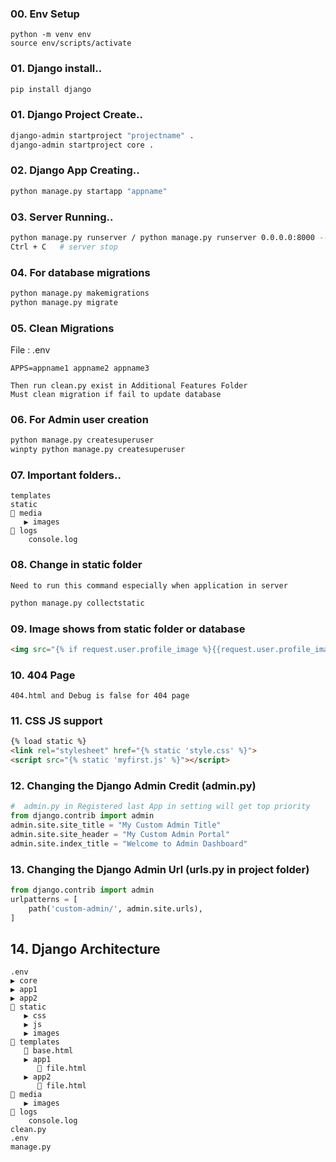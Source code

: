 ### 00. Env Setup
```basg
python -m venv env
source env/scripts/activate
```
### 01. Django install..
```bash
pip install django
```
### 01. Django Project Create..
```bash
django-admin startproject "projectname" .
django-admin startproject core .
```
### 02. Django App Creating..
```bash
python manage.py startapp "appname"
```
### 03. Server Running..
```bash
python manage.py runserver / python manage.py runserver 0.0.0.0:8000 --noreload
Ctrl + C   # server stop
```
### 04. For database migrations
```bash
python manage.py makemigrations
python manage.py migrate
```
### 05. Clean Migrations
File : .env
```
APPS=appname1 appname2 appname3
```
```
Then run clean.py exist in Additional Features Folder
Must clean migration if fail to update database
```
### 06. For Admin user creation
```bash
python manage.py createsuperuser
winpty python manage.py createsuperuser 
```
### 07. Important folders..
```
templates
static
🔽 media
   ▶️ images
🔽 logs
    console.log
```
### 08. Change in static folder
```
Need to run this command especially when application in server
```
```bash
python manage.py collectstatic
```
### 09. Image shows from static folder or database
```html
<img src="{% if request.user.profile_image %}{{request.user.profile_image.url}}{% else %}{% static "images/profile/user.png" %}{% endif %}" alt="" width="35" height="35" class="rounded-circle">
```

### 10. 404 Page
```
404.html and Debug is false for 404 page
```

### 11. CSS JS support
```html
{% load static %}
<link rel="stylesheet" href="{% static 'style.css' %}">
<script src="{% static 'myfirst.js' %}"></script>
```

### 12. Changing the Django Admin Credit (admin.py)
```py
#  admin.py in Registered last App in setting will get top priority
from django.contrib import admin
admin.site.site_title = "My Custom Admin Title"
admin.site.site_header = "My Custom Admin Portal"
admin.site.index_title = "Welcome to Admin Dashboard"
```
### 13. Changing the Django Admin Url (urls.py in project folder)
```py
from django.contrib import admin
urlpatterns = [
    path('custom-admin/', admin.site.urls),
] 
```
## 14. Django Architecture
```
.env
▶️ core
▶️ app1
▶️ app2
🔽 static
   ▶️ css
   ▶️ js
   ▶️ images
🔽 templates
   📄 base.html
   ▶️ app1
      📄 file.html
   ▶️ app2
      📄 file.html
🔽 media
   ▶️ images
🔽 logs
    console.log
clean.py
.env
manage.py
```
